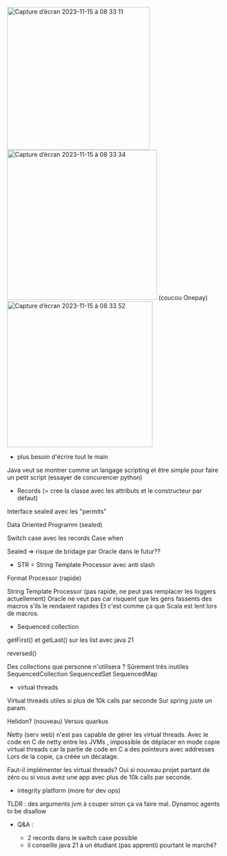 <img width="332" alt="Capture d’écran 2023-11-15 à 08 33 11" src="https://github.com/Weamix/events/assets/25066854/c34353d7-21cb-4832-b158-15bd390fca02">
<img width="349" alt="Capture d’écran 2023-11-15 à 08 33 34" src="https://github.com/Weamix/events/assets/25066854/40503538-269e-4a1a-b89b-a094a8454a57"> (coucou Onepay)
<img width="339" alt="Capture d’écran 2023-11-15 à 08 33 52" src="https://github.com/Weamix/events/assets/25066854/ad9012fe-3e53-4056-827c-34d783ea866c">

* plus besoin d'écrire tout le main
  
Java veut se montrer comme un langage scripting et être simple pour faire un petit script (essayer de concurencer python)

* Records (= cree la classe avec les attributs et le constructeur par défaut)

Interface sealed avec les "permits"

Data Oriented Programm (sealed)

Switch case avec les records
Case when

Sealed => risque de bridage par Oracle dans le futur??

* STR = String Template Processor avec anti slash

Format Processor (rapide)

String Template Processor (pas rapide, ne peut pas remplacer les loggers actuellement)
Oracle ne veut pas car risquent que les gens fassents des macros s'ils le rendaient rapides 
Et c'est comme ça que Scala est lent lors de macros.

* Sequenced collection

getFirst() et getLast() sur les list avec java 21 

reversed()

Des collections que personne n'utilisera ? Sûrement très inutiles
SequencedCollection
SequencedSet
SequencedMap

* virtual threads

Virtual threads utiles si plus de 10k calls par seconde
Sur spring juste un param.

Helidon? (nouveau) Versus quarkus

Netty (serv web) n'est pas capable de gérer les virtual threads.
Avec le code en C de netty entre les JVMs , impossible de déplacer en mode copie virtual threads car la partie de code en C a des pointeurs avec addresses
Lors de la copie, ça créée un décalage.

Faut-il implémenter les virtual threads? Oui si nouveau projet partant de zéro ou si vous avez une app avec plus de 10k calls par seconde.

* integrity platform (more for dev ops)

TLDR : des arguments jvm à couper sinon ça va faire mal.
Dynamoc agents to be disallow

* Q&A :
  
  - 2 records dans le switch case possible 
  - il conseille java 21 à un étudiant (pas apprenti) pourtant le marché?

